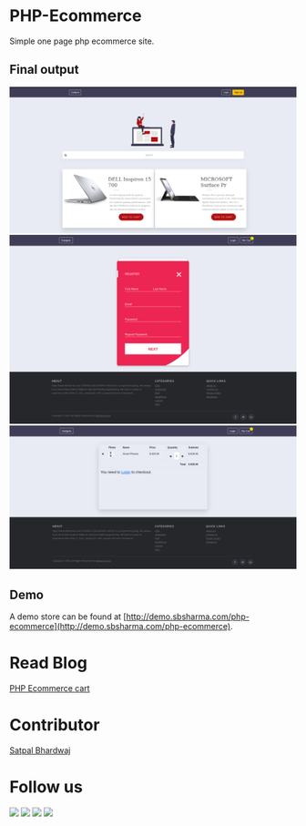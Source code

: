 # PHP-Ecommerce
Simple one page php ecommerce site.

## Final output
<img src="product-listing.png" alt="Product listing" width="600"/>
<img src="register-page.png" alt="Register page" width="600"/>
<img src="cart-page.png" alt="Cart page" width="600"/>

## Demo 
A demo store can be found at [http://demo.sbsharma.com/php-ecommerce](http://demo.sbsharma.com/php-ecommerce).

# Read Blog
[PHP Ecommerce cart](https://sbsharma.com/php-shopping-cart/)

# Contributor
[Satpal Bhardwaj](https://sbsharma.com/php/)

# Follow us
<a target="_blank" href="https://www.facebook.com/Sbsharma-2798360506847821"><img src="https://img.shields.io/badge/Facebook-1877F2?style=for-the-badge&logo=facebook&logoColor=white"></a>
<a target="_blank" href="https://twitter.com/Ss101Bhardwaj"><img src="https://img.shields.io/badge/Twitter-1DA1F2?style=for-the-badge&logo=twitter&logoColor=white"></a>
<a target="_blank" href="https://www.linkedin.com/in/satpal-bhardwaj-5a76b4134"><img src="https://img.shields.io/badge/LinkedIn-0077B5?style=for-the-badge&logo=linkedin&logoColor=white"></a>
<a target="_blank" href="https://codepen.io/sb_sharma"><img src="https://img.shields.io/badge/Codepen-000000?style=for-the-badge&logo=codepen&logoColor=white"></a>

